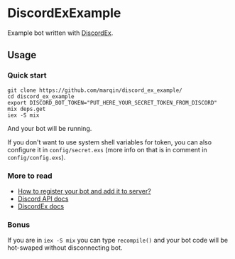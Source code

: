# DiscordExExample

Example bot written with [DiscordEx](https://github.com/rmcafee/discord_ex).

## Usage

### Quick start

```
git clone https://github.com/marqin/discord_ex_example/
cd discord_ex_example
export DISCORD_BOT_TOKEN="PUT_HERE_YOUR_SECRET_TOKEN_FROM_DISCORD"
mix deps.get
iex -S mix
```

And your bot will be running.

If you don't want to use system shell variables for token, you can also
configure it in `config/secret.exs` (more info on that is in comment in
`config/config.exs`).

### More to read

* [How to register your bot and add it to server?](https://discordapp.com/developers/docs/topics/oauth2)
* [Discord API docs](https://discordapp.com/developers/docs/intro)
* [DiscordEx docs](https://hexdocs.pm/discord_ex/)

### Bonus

If you are in `iex -S mix` you can type `recompile()` and your bot code will
be hot-swaped without disconnecting bot.
